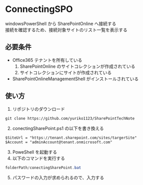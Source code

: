 # ConnectingSPO

windowsPowerShell から SharePointOnline へ接続する    
接続を確認するため、接続対象サイトのリスト一覧を表示する

## 必要条件

- Office365 テナントを所有している
  1. SharePointOnline のサイトコレクションが作成されている
  2. サイトコレクションにサイトが作成されている
- SharePointOnlineManagementShell がインストールされている

## 使い方

1. リポジトリのダウンロード
  ```
  git clone https://github.com/yuriko1123/SharePointTechNote
  ```
2. conectingSharePoint.ps1 の以下を書き換える
  ```
  $SiteUrl = "https://tenant.sharepoint.com/sites/targerSite" 
$Account = "adminAccount@tenant.onmicrosoft.com"
  ```
3. PoweShell を起動する
4. 以下のコマンドを実行する

  ```powershell
  folderPath/conectingSharePoint.bat
  ```
5. パスワードの入力が求められるので、入力する